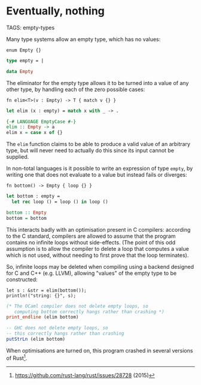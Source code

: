 # Eventually, nothing

TAGS: empty-types

Many type systems allow an empty type, which has no values:

```_rust
enum Empty {}
```
```ocaml
type empty = |
```
```haskell
data Empty
```

The eliminator for the empty type allows it to be turned into a value
of any other type, by handling each of the zero possible cases:
```_rust
fn elim<T>(v : Empty) -> T { match v {} }
```
```ocaml
let elim (x : empty) = match x with _ -> .
```
```haskell
{-# LANGUAGE EmptyCase #-}
elim :: Empty -> a
elim x = case x of {}
```

The `elim` function claims to be able to produce a valid value of an
arbitrary type, but will never need to actually do this since its
input cannot be supplied.

In non-total languages is it possible to write an expression
of type `empty`, by writing one that does not evaluate to a value but
instead fails or diverges:
```_rust
fn bottom() -> Empty { loop {} }
```
```ocaml
let bottom : empty =
  let rec loop () = loop () in loop ()
```
```haskell
bottom :: Empty
bottom = bottom
```

This interacts badly with an optimisation present in C compilers:
according to the C standard, compilers are allowed to assume that the
program contains no infinite loops without side-effects. (The point of
this odd assumption is to allow the compiler to delete a loop that
computes a value which is not used, without needing to first prove
that the loop terminates).

So, infinite loops may be deleted when compiling using a backend
designed for C and C++ (e.g. LLVM), allowing "values" of the empty
type to be constructed:
```_rust
let s : &str = elim(bottom());
println!("string: {}", s);
```
```ocaml
(* The OCaml compiler does not delete empty loops, so
   computing bottom correctly hangs rather than crashing *)
print_endline (elim bottom)
```
```haskell
-- GHC does not delete empty loops, so
-- this correctly hangs rather than crashing
putStrLn (elim bottom)
```
When optimisations are turned on, this program crashed in several versions of Rust[^rustbug].

[^rustbug]: <https://github.com/rust-lang/rust/issues/28728> (2015)

<!-- FIXME: Make this segfault using Result<string, Empty> ?
  Cite C standard section?
  
-->